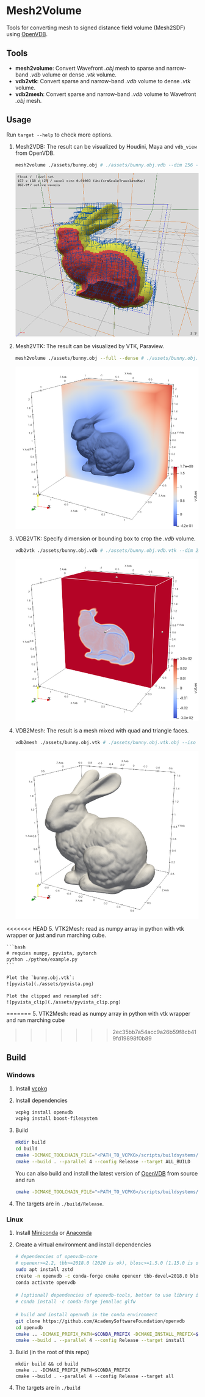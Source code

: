 # Mesh2Volume

Tools for converting mesh to signed distance field volume (Mesh2SDF) using [OpenVDB](https://github.com/AcademySoftwareFoundation/openvdb).


## Tools

- **mesh2volume**: Convert Wavefront *.obj* mesh to sparse and narrow-band *.vdb* volume or dense *.vtk* volume.
- **vdb2vtk**: Convert sparse and narrow-band *.vdb* volume to dense *.vtk* volume.
- **vdb2mesh**: Convert sparse and narrow-band *.vdb* volume to Wavefront *.obj* mesh.


## Usage

Run `target --help` to check more options.

1. Mesh2VDB: The result can be visualized by Houdini, Maya and `vdb_view` from OpenVDB. 


    ```bash
    mesh2volume ./assets/bunny.obj # ./assets/bunny.obj.vdb --dim 256 --bw 3
    ```
    
    ![bunny.obj.vdb](./assets/bunny.obj.vdb.png)

2. Mesh2VTK: The result can be visualized by VTK, Paraview.

    ```bash
    mesh2volume ./assets/bunny.obj --full --dense # ./assets/bunny.obj.vtk` --dim 256
    ```

    ![bunny.obj.vtk](./assets/bunny.obj.vtk.png)

3. VDB2VTK: Specify dimension or bounding box to crop the *.vdb* volume.


    ```bash
    vdb2vtk ./assets/bunny.obj.vdb # ./assets/bunny.obj.vdb.vtk --dim 256
    ```

    ![bunny.obj.vdb.vtk](./assets/bunny.obj.vdb.vtk.png)

4. VDB2Mesh: The result is a mesh mixed with quad and triangle faces.

    ```bash
    vdb2mesh ./assets/bunny.obj.vtk # ./assets/bunny.obj.vtk.obj --iso 0 --adapt 0
    ```

    ![bunny.obj.vdb.obj](./assets/bunny.obj.vdb.obj.png)

<<<<<<< HEAD
5. VTK2Mesh: read as numpy array in python with vtk wrapper or just and run marching cube.

    ```bash
    # requies numpy, pyvista, pytorch
    python ./python/example.py
    ```

    Plot the `bunny.obj.vtk`:
    ![pyvista](./assets/pyvista.png)
     
    Plot the clipped and resampled sdf:
    ![pyvista_clip](./assets/pyvista_clip.png)
=======
5. VTK2Mesh: read as numpy array in python with vtk wrapper and run marching cube
>>>>>>> 2ec35bb7a54acc9a26b59f8cb419fd19898f0b89


## Build

### Windows

1. Install [vcpkg](https://github.com/microsoft/vcpkg)

2. Install dependencies

    ```bash
    vcpkg install openvdb
    vcpkg install boost-filesystem
    ```

3. Build

    ```bash
    mkdir build
    cd build
    cmake -DCMAKE_TOOLCHAIN_FILE="<PATH_TO_VCPKG>/scripts/buildsystems/vcpkg.cmake" -DVCPKG_TARGET_TRIPLET=x64-windows -A x64 ..
    cmake --build . --parallel 4 --config Release --target ALL_BUILD
    ```

    You can also build and install the latest version of [OpenVDB](https://github.com/AcademySoftwareFoundation/openvdb) from source and run

    ```bash
    cmake -DCMAKE_TOOLCHAIN_FILE="<PATH_TO_VCPKG>/scripts/buildsystems/vcpkg.cmake" -DVCPKG_TARGET_TRIPLET=x64-windows -A x64 -DOPENVDB_ROOT="<PATH_TO_OPENVDB_INSTALL_PATH>" ..
    ```

4. The targets are in `./build/Release`.

### Linux

1. Install [Miniconda](https://docs.conda.io/en/latest/miniconda.html) or [Anaconda](https://www.anaconda.com/)

2. Create a virtual environment and install dependencies

    ```bash
    # dependencies of openvdb-core
    # openexr>=2.2, tbb>=2018.0 (2020 is ok), blosc>=1.5.0 (1.15.0 is ok),  zlib>=1.2.7, boost>=1.61 conda 
    sudo apt install zstd
    create -n openvdb -c conda-forge cmake openexr tbb-devel=2018.0 blosc=1.15.0 zlib boost-cpp=1.75
    conda activate openvdb

    # [optional] dependencies of openvdb-tools, better to use library in the system
    # conda install -c conda-forge jemalloc glfw 

    # build and install openvdb in the conda environment
    git clone https://github.com/AcademySoftwareFoundation/openvdb
    cd openvdb
    cmake .. -DCMAKE_PREFIX_PATH=$CONDA_PREFIX -DCMAKE_INSTALL_PREFIX=$CONDA_PREFIX #-DOPENVDB_BUILD_VDB_VIEW=ON
    cmake --build . --parallel 4 --config Release --target install

3. Build (in the root of this repo)
    ```
    mkdir build && cd build
    cmake .. -DCMAKE_PREFIX_PATH=$CONDA_PREFIX
    cmake --build . --parallel 4 --config Release --target all
    ``` 

4. The targets are in `./build`
